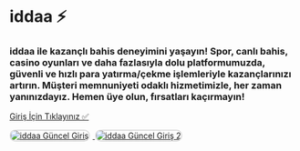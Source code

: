 <h1>iddaa ⚡️</h1>
<h3>iddaa ile kazançlı bahis deneyimini yaşayın! Spor, canlı bahis, casino oyunları ve daha fazlasıyla dolu platformumuzda, güvenli ve hızlı para yatırma/çekme işlemleriyle kazançlarınızı artırın. Müşteri memnuniyeti odaklı hizmetimizle, her zaman yanınızdayız. Hemen üye olun, fırsatları kaçırmayın!</h3>

<p>
    <a href="https://denemebonusuu.site/">Giriş İçin Tıklayınız ✅</a>
</p>

<a href="https://denemebonusuu.site/" title="iddaa Güncel Giriş">
    <img src="https://i.ibb.co/YjtLwQ8/cats.jpg" alt="iddaa Güncel Giriş" style="max-width: 48%; border: 2px solid #ddd; border-radius: 10px; margin-right: 1%;">
</a>
<a href="https://denemebonusuu.site/" title="iddaa Güncel Giriş">
    <img src="https://i.ibb.co/VHdrjnQ/df.jpg" alt="iddaa Güncel Giriş 2" style="max-width: 48%; border: 2px solid #ddd; border-radius: 10px;">
</a>
